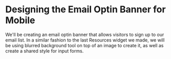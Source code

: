 # Designing the Email Optin Banner for Mobile

We'll be creating an email optin banner that allows visitors to sign up to our email list. In a similar fashion to the last Resources widget we made, we will be using blurred background tool on top of an image to create it, as well as create a shared style for input forms.
